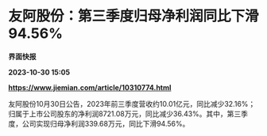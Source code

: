 # 友阿股份：第三季度归母净利润同比下滑94.56%
**界面快报**

**2023-10-30 15:05**

**https://www.jiemian.com/article/10310774.html**

友阿股份10月30日公告，2023年前三季度营收约10.01亿元，同比减少32.16%；归属于上市公司股东的净利润8721.08万元，同比减少36.43%。其中，第三季度，公司实现归母净利润339.68万元，同比下滑94.56%。
